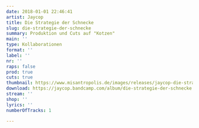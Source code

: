 ```yaml
---
date: 2018-01-01 22:46:41
artist: Jaycop
title: Die Strategie der Schnecke
slug: die-strategie-der-schnecke
summary: Produktion und Cuts auf "Kotzen"
main: ''
type: Kollaborationen
format: ''
label: ''
nr: ''
raps: false
prod: true
cuts: true
thumbnail: https://www.misantropolis.de/images/releases/jaycop-die-strategie-der-schnecke.jpg
download: https://jaycop.bandcamp.com/album/die-strategie-der-schnecke
stream: ''
shop: ''
lyrics: ''
numberOfTracks: 1

---
```




